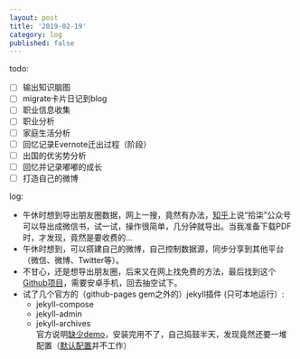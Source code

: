 ```yaml
---
layout: post
title: '2019-02-19'
category: log
published: false
---
```


todo:

- [ ] 输出知识脑图
- [ ] migrate卡片日记到blog
- [ ] 职业信息收集
- [ ] 职业分析
- [ ] 家庭生活分析
- [ ] 回忆记录Evernote迁出过程（阶段）
- [ ] 出国的优劣势分析
- [ ] 回忆并记录嘟嘟的成长
- [ ] 打造自己的微博

log:

- 午休时想到导出朋友圈数据，网上一搜，竟然有办法，[知乎](https://www.zhihu.com/question/24109486)上说“拾柒”公众号可以导出成微信书，试一试，操作很简单，几分钟就导出。当我准备下载PDF时，才发现，竟然是要收费的...
- 午休时想到，可以搭建自己的微博，自己控制数据源，同步分享到其他平台（微信、微博、Twitter等）。
- 不甘心，还是想导出朋友圈，后来又在网上找免费的方法，最后找到这个[Github项目](https://github.com/Chion82/WeChatMomentStat-Android)，需要安卓手机，回去抽空试下。
- 试了几个官方的（github-pages gem之外的）jekyll插件 (只可本地运行）:
	- jekyll-compose
	- jekyll-admin
	- jekyll-archives  
		官方说明[缺少demo](https://github.com/jekyll/jekyll-archives/issues/30)，安装完用不了，自己捣鼓半天，发现竟然还要一堆配置（[默认配置](https://github.com/jekyll/jekyll-archives/blob/master/docs/configuration.md#default-configuration)并不工作）


